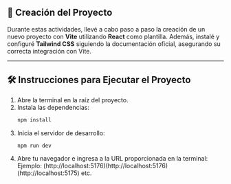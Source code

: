 ## 🚀 Creación del Proyecto

Durante estas actividades, llevé a cabo paso a paso la creación de un nuevo proyecto con **Vite** utilizando **React** como plantilla. Además, instalé y configuré **Tailwind CSS** siguiendo la documentación oficial, asegurando su correcta integración con Vite.

---

## 🛠️ Instrucciones para Ejecutar el Proyecto

1. Abre la terminal en la raíz del proyecto.
2. Instala las dependencias:
    ```bash
   npm install
    
3. Inicia el servidor de desarrollo:
   ```bash
   npm run dev

5. Abre tu navegador e ingresa a la URL proporcionada en la terminal:
   Ejemplo: (http://localhost:5176)(http://localhost:5176)(http://localhost:5175) etc.
   
